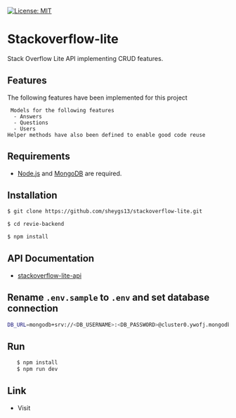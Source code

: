 [![License: MIT](https://img.shields.io/badge/License-MIT-yellow.svg)](https://opensource.org/licenses/MIT)

# Stackoverflow-lite

Stack Overflow Lite API implementing CRUD features.

## Features

The following features have been implemented for this project

```
 Models for the following features
  - Answers
  - Questions
  - Users
Helper methods have also been defined to enable good code reuse

```

## Requirements

- [Node.js](https://nodejs.org/en/) and [MongoDB](https://docs.mongodb.com/manual/installation/) are required.

## Installation

```bash
$ git clone https://github.com/sheygs13/stackoverflow-lite.git

$ cd revie-backend

$ npm install

```

## API Documentation

- [stackoverflow-lite-api](https://documenter.getpostman.com/view/12241279/T1Dv9EwQ?version=latest)

## Rename `.env.sample` to `.env` and set database connection

```bash
DB_URL=mongodb+srv://<DB_USERNAME>:<DB_PASSWORD>@cluster0.ywofj.mongodb.net/<DB_NAME>?retryWrites=true&w=majority
```

## Run

```bash
   $ npm install
   $ npm run dev
```

## Link

- Visit []()
